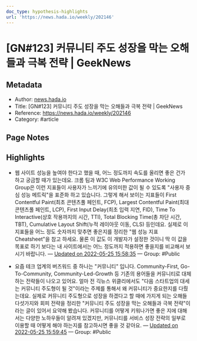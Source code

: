 ```yaml
---
doc_type: hypothesis-highlights
url: 'https://news.hada.io/weekly/202146'
---
```


# [GN#123] 커뮤니티 주도 성장을 막는 오해들과 극복 전략 | GeekNews

## Metadata
- Author: [news.hada.io]()
- Title: [GN#123] 커뮤니티 주도 성장을 막는 오해들과 극복 전략 | GeekNews
- Reference: https://news.hada.io/weekly/202146
- Category: #article

## Page Notes
## Highlights
- 웹 사이트 성능을 높여야 한다고 했을 때, 어느 정도까지 속도를 올리면 좋은 건가 하고 궁금할 때가 있는데요. 크롬 팀과 W3C Web Performance Working Group은 이런 지표들이 사용자가 느끼기에 유의미한 값이 될 수 있도록 "사용자 중심 성능 메트릭"을 표준화 하고 있습니다. 그렇게 해서 보이는 지표들이 First Contentful Paint(최초 콘텐츠풀 페인트, FCP), Largest Contentful Paint(최대 콘텐츠풀 페인트, LCP), First Input Delay(최초 입력 지연, FID), Time To Interactive(상호 작용까지의 시간, TTI), Total Blocking Time(총 차단 시간, TBT), Cumulative Layout Shift(누적 레이아웃 이동, CLS) 등인데요. 실제로 이 지표들을 어느 정도 숫자까지 맞추면 좋은지를 정리한 "웹 성능 지표 Cheatsheet"을 참고 하세요. 물론 이 값도 이 개발자가 설정한 것이니 딱 이 값을 목표로 하기 보다는 내 사이트에서는 어느 정도까지 적용하면 좋을지를 비교해서 보시기 바랍니다. — [Updated on 2022-05-25 15:58:35](https://hyp.is/GId2Xtv4EeyLgX9my9-zrQ/news.hada.io/weekly/202146) — Group: #Public

- 요즘 테크 업계의 버즈워드 중 하나는 "커뮤니티" 입니다. Community-First, Go-To-Community, Community-Led-Growth 등 기존의 용어들을 커뮤니티로 대체하는 전략들이 나오고 있어요. 얼마 전 긱뉴스 위클리에서도 "다음 스타트업의 대세는 커뮤니티 주도형이 될 것"이라는 주제를 통해서 왜 커뮤니티가 중요한지를 다뤘는데요. 실제로 커뮤니티 주도형으로 성장을 하겠다고 할 때에 가지게 되는 오해들 다섯가지와 회피 전략을 정리한 "커뮤니티 주도 성장을 막는 오해들과 극복 전략"이라는 글이 있어서 요약해 봤습니다. 커뮤니티를 어떻게 키워나가면 좋은 지에 대해서는 다양한 노하우들이 알려져 있겠지만, 커뮤니티를 서비스 성장 전략의 일부로 이용할 때 어떻게 해야 하는지를 참고하시면 좋을 것 같아요. — [Updated on 2022-05-25 15:59:45](https://hyp.is/QnyU2tv4EeyRVOvMnta4Lw/news.hada.io/weekly/202146) — Group: #Public



